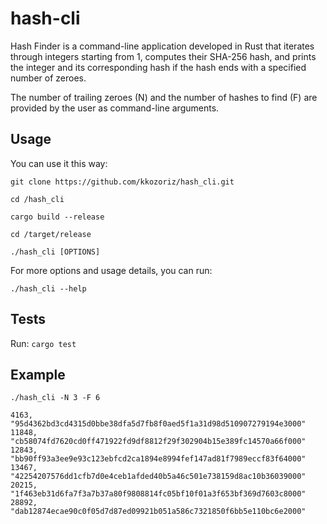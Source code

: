 # hash-cli

Hash Finder is a command-line application developed in Rust that iterates through integers starting from 1, computes
their SHA-256 hash, and prints the integer and its corresponding hash if the hash ends with a specified number of
zeroes. 

The number of trailing zeroes (N) and the number of hashes to find (F) are provided by the user as command-line
arguments.

## Usage

You can use it this way:

```shell
git clone https://github.com/kkozoriz/hash_cli.git
```

```shell
cd /hash_cli
```

```shell
cargo build --release
```

```shell
cd /target/release
```

```shell
./hash_cli [OPTIONS]
```

For more options and usage details, you can run:

```shell
./hash_cli --help
```

## Tests
Run:
```cargo test```

## Example

```shell
./hash_cli -N 3 -F 6
```

```
4163, "95d4362bd3cd4315d0bbe38dfa5d7fb8f0aed5f1a31d98d510907279194e3000"
11848, "cb58074fd7620cd0ff471922fd9df8812f29f302904b15e389fc14570a66f000"
12843, "bb90ff93a3ee9e93c123ebfcd2ca1894e8994fef147ad81f7989eccf83f64000"
13467, "42254207576dd1cfb7d0e4ceb1afded40b5a46c501e738159d8ac10b36039000"
20215, "1f463eb31d6fa7f3a7b37a80f9808814fc05bf10f01a3f653bf369d7603c8000"
28892, "dab12874ecae90c0f05d7d87ed09921b051a586c7321850f6bb5e110bc6e2000"
```